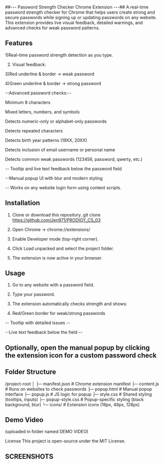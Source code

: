 ##--- Password Strength Checker Chrome Extension ---##
A real-time password strength checker for Chrome that helps users create strong and secure passwords while signing up or updating passwords on any website. This extension provides live visual feedback, detailed warnings, and advanced checks for weak password patterns.

## Features ##
1)Real-time password strength detection as you type.

2) Visual feedback:

3)Red underline & border → weak password

4)Green underline & border → strong password

--Advanced password checks:--

Minimum 8 characters

Mixed letters, numbers, and symbols

Detects numeric-only or alphabet-only passwords

Detects repeated characters

Detects birth year patterns (19XX, 20XX)

Detects inclusion of email username or personal name

Detects common weak passwords (123456, password, qwerty, etc.)

-- Tooltip and live text feedback below the password field

--Manual popup UI with blur and modern styling

-- Works on any website login form using content scripts.

## Installation ##
1) Clone or download this repository.   git clone <https://github.com/Jen971/PRODIGY_CS_03>

2) Open Chrome → chrome://extensions/

3) Enable Developer mode (top-right corner).

4) Click Load unpacked and select the project folder.

5) The extension is now active in your browser.

## Usage ##
1) Go to any website with a password field.

2) Type your password.

3) The extension automatically checks strength and shows:

4) Red/Green border for weak/strong passwords

-- Tooltip with detailed issues --

--Live text feedback below the field --

## Optionally, open the manual popup by clicking the extension icon for a custom password check ##

## Folder Structure ## 

/project-root
│
├─ manifest.json           # Chrome extension manifest
├─ content.js              # Runs on websites to check passwords
├─ popup.html              # Manual popup interface
├─ popup.js                # JS logic for popup
├─ style.css               # Shared styling (tooltips, inputs)
├─ popup-style.css         # Popup-specific styling (black background, blur)
└─ icons/                  # Extension icons (16px, 48px, 128px)


## Demo Video ##
(uploaded in folder named DEMO VIDEO)


License
This project is open-source under the MIT License.

## SCREENSHOTS ## 

